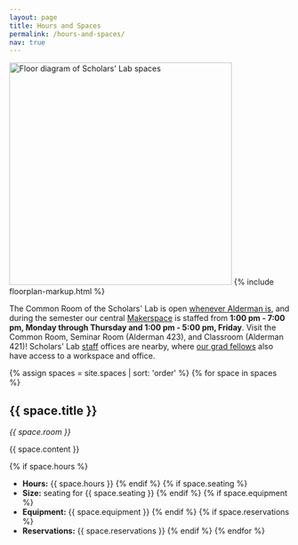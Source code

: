 ```yaml
---
layout: page
title: Hours and Spaces
permalink: /hours-and-spaces/
nav: true
---
```


<img src="{{ 'assets/img/svg/alderman-floorplan.svg' | relative_url }}" height="400px" alt="Floor diagram of Scholars' Lab spaces" title="Alderman Floorplan - Floor 4">
{% include floorplan-markup.html %}

The Common Room of the Scholars' Lab is open [whenever Alderman is](https://www.library.virginia.edu/hours), and during the semester our central [Makerspace](/makerspace/) is staffed from **1:00 pm - 7:00 pm, Monday through Thursday and 1:00 pm - 5:00 pm, Friday**. Visit the Common Room, Seminar Room (Alderman 423), and Classroom (Alderman 421)! Scholars' Lab [staff](/people/) offices are nearby, where [our grad fellows](/for-students/) also have access to a workspace and office.

{% assign spaces = site.spaces | sort: 'order' %}
{% for space in spaces %}
## {{ space.title }}

_{{ space.room }}_

{{ space.content }}

{% if space.hours %}
  - **Hours:** {{ space.hours }}
{% endif %}
{% if space.seating %}
  - **Size:** seating for {{ space.seating }}
{% endif %}
{% if space.equipment %}
  - **Equipment:** {{ space.equipment }}
{% endif %}
{% if space.reservations %}
  - **Reservations:** {{ space.reservations }}
{% endif %}
{% endfor %}
